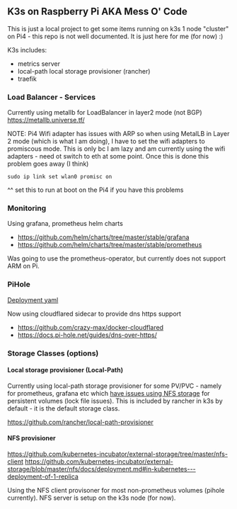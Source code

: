 ## K3s on Raspberry Pi AKA Mess O' Code
This is just a local project to get some items running on k3s 1 node "cluster" on Pi4 - this repo is not well documented.  It is just here for me (for now) :)

K3s includes:
- metrics server
- local-path local storage provisioner (rancher)
- traefik


### Load Balancer - Services
Currently using metallb for LoadBalancer in layer2 mode (not BGP)
https://metallb.universe.tf/

NOTE: Pi4 Wifi adapter has issues with ARP so when using MetalLB in Layer 2 mode (which is what I am doing), I have to set the wifi adapters to promiscous mode.  This is only bc I am lazy and am currently using the wifi adapters - need ot switch to eth at some point.  Once this is done this problem goes away (I think)

```
sudo ip link set wlan0 promisc on
```
^^ set this to run at boot on the Pi4 if you have this problems

### Monitoring
Using grafana, prometheus helm charts
- https://github.com/helm/charts/tree/master/stable/grafana
- https://github.com/helm/charts/tree/master/stable/prometheus

Was going to use the prometheus-operator, but currently does not support ARM on Pi.


### PiHole
[Deployment yaml](/k8s/staging/pihole)

Now using cloudflared sidecar to provide dns https support

- https://github.com/crazy-max/docker-cloudflared 
- https://docs.pi-hole.net/guides/dns-over-https/


### Storage Classes (options)

#### Local storage provisioner (Local-Path)
Currently using local-path storage provisioner for some PV/PVC - namely for prometheus, grafana etc which [have issues using NFS storage](https://github.com/prometheus/prometheus/issues/1600) for persistent volumes (lock file issues). This is included by rancher in k3s by default - it is the default storage class.

https://github.com/rancher/local-path-provisioner

#### NFS provisioner
https://github.com/kubernetes-incubator/external-storage/tree/master/nfs-client
https://github.com/kubernetes-incubator/external-storage/blob/master/nfs/docs/deployment.md#in-kubernetes---deployment-of-1-replica

Using the NFS client provisoner for most non-prometheus volumes (pihole currently).  NFS server is setup on the k3s node (for now).
